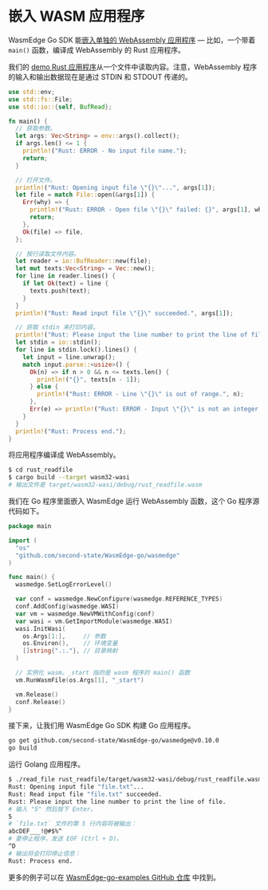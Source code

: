 # 嵌入 WASM 应用程序

WasmEdge Go SDK 能[嵌入单独的 WebAssembly 应用程序](https://github.com/second-state/WasmEdge-go-examples/tree/master/go_ReadFile) — 比如，一个带着 `main()` 函数，编译成 WebAssembly 的 Rust 应用程序。

我们的 [demo Rust 应用程序](https://github.com/second-state/WasmEdge-go-examples/tree/master/go_ReadFile/rust_readfile)从一个文件中读取内容。注意，WebAssembly 程序的输入和输出数据现在是通过 STDIN 和 STDOUT 传递的。

```rust
use std::env;
use std::fs::File;
use std::io::{self, BufRead};

fn main() {
  // 获取参数。
  let args: Vec<String> = env::args().collect();
  if args.len() <= 1 {
    println!("Rust: ERROR - No input file name.");
    return;
  }

  // 打开文件。
  println!("Rust: Opening input file \"{}\"...", args[1]);
  let file = match File::open(&args[1]) {
    Err(why) => {
      println!("Rust: ERROR - Open file \"{}\" failed: {}", args[1], why);
      return;
    },
    Ok(file) => file,
  };

  // 按行读取文件内容。
  let reader = io::BufReader::new(file);
  let mut texts:Vec<String> = Vec::new();
  for line in reader.lines() {
    if let Ok(text) = line {
      texts.push(text);
    }
  }
  println!("Rust: Read input file \"{}\" succeeded.", args[1]);

  // 获取 stdin 来打印内容。
  println!("Rust: Please input the line number to print the line of file.");
  let stdin = io::stdin();
  for line in stdin.lock().lines() {
    let input = line.unwrap();
    match input.parse::<usize>() {
      Ok(n) => if n > 0 && n <= texts.len() {
        println!("{}", texts[n - 1]);
      } else {
        println!("Rust: ERROR - Line \"{}\" is out of range.", n);
      },
      Err(e) => println!("Rust: ERROR - Input \"{}\" is not an integer: {}", input, e),
    }
  }
  println!("Rust: Process end.");
}
```

将应用程序编译成 WebAssembly。

```bash
$ cd rust_readfile
$ cargo build --target wasm32-wasi
# 输出文件是 target/wasm32-wasi/debug/rust_readfile.wasm
```

我们在 Go 程序里面嵌入 WasmEdge 运行 WebAssembly 函数，这个 Go 程序源代码如下。

```go
package main

import (
  "os"
  "github.com/second-state/WasmEdge-go/wasmedge"
)

func main() {
  wasmedge.SetLogErrorLevel()

  var conf = wasmedge.NewConfigure(wasmedge.REFERENCE_TYPES)
  conf.AddConfig(wasmedge.WASI)
  var vm = wasmedge.NewVMWithConfig(conf)
  var wasi = vm.GetImportModule(wasmedge.WASI)
  wasi.InitWasi(
    os.Args[1:],     // 参数
    os.Environ(),    // 环境变量
    []string{".:."}, // 目录映射
  )

  // 实例化 wasm。_start 指的是 wasm 程序的 main() 函数
  vm.RunWasmFile(os.Args[1], "_start")

  vm.Release()
  conf.Release()
}
```

接下来，让我们用 WasmEdge Go SDK 构建 Go 应用程序。

```bash
go get github.com/second-state/WasmEdge-go/wasmedge@v0.10.0
go build
```

运行 Golang 应用程序。

```bash
$ ./read_file rust_readfile/target/wasm32-wasi/debug/rust_readfile.wasm file.txt
Rust: Opening input file "file.txt"...
Rust: Read input file "file.txt" succeeded.
Rust: Please input the line number to print the line of file.
# 输入 "5" 然后按下 Enter。
5
# `file.txt` 文件的第 5 行内容将被输出：
abcDEF___!@#$%^
# 要停止程序，发送 EOF (Ctrl + D)。
^D
# 输出将会打印停止信息：
Rust: Process end.
```

更多的例子可以在 [WasmEdge-go-examples GitHub 仓库](https://github.com/second-state/WasmEdge-go-examples) 中找到。
